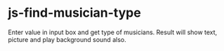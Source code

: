 # js-find-musician-type
Enter value in input box and get type of musicians. Result will show text, picture and play background sound also.
